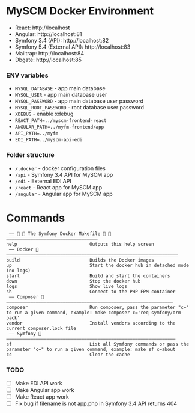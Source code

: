# MySCM Docker Environment
- React: http://localhost
- Angular: http://localhost:81
- Symfony 3.4 (API): http://localhost:82
- Symfony 5.4 (External API): http://localhost:83
- Mailtrap: http://localhost:84
- Dbgate: http://localhost:85

### ENV variables
- `MYSQL_DATABASE` - app main database
- `MYSQL_USER` - app main database user
- `MYSQL_PASSWORD` - app main database user password
- `MYSQL_ROOT_PASSWORD` - root database user password
- `XDEBUG` - enable xdebug
- `REACT_PATH=../myscm-frontend-react`
- `ANGULAR_PATH=../myfm-frontend/app`
- `API_PATH=../myfm`
- `EDI_PATH=../myscm-api-edi`

### Folder structure
- `/.docker` - docker configuration files
- `/api` - Symfony 3.4 API for MySCM app
- `/edi` - External EDI API
- `/react` - React app for MySCM app
- `/angular` - Angular app for MySCM app

# Commands
     —— 🎵 🐳 The Symfony Docker Makefile 🐳 🎵 ——————————————————————————————————
    help                           Outputs this help screen
     —— Docker 🐳 ————————————————————————————————————————————————————————————————
    build                          Builds the Docker images
    up                             Start the docker hub in detached mode (no logs)
    start                          Build and start the containers
    down                           Stop the docker hub
    logs                           Show live logs
    sh                             Connect to the PHP FPM container
     —— Composer 🧙 ——————————————————————————————————————————————————————————————
    composer                       Run composer, pass the parameter "c=" to run a given command, example: make composer c='req symfony/orm-pack'
    vendor                         Install vendors according to the current composer.lock file
     —— Symfony 🎵 ———————————————————————————————————————————————————————————————
    sf                             List all Symfony commands or pass the parameter "c=" to run a given command, example: make sf c=about
    cc                             Clear the cache


### TODO
- [ ] Make EDI API work
- [ ] Make Angular app work
- [ ] Make React app work
- [ ] Fix bug if filename is not app.php in Symfony 3.4 API returns 404
